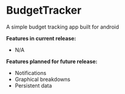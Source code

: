 # BudgetTracker
A simple budget tracking app built for android

**Features in current release:**
  * N/A

**Features planned for future release:**
  * Notifications
  * Graphical breakdowns
  * Persistent data

